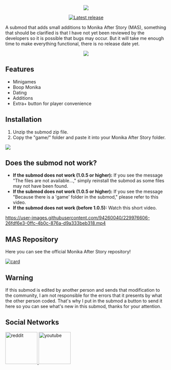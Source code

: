 <p align="center">
  <img src="https://github.com/Zero-Fixer/MAS-Extraplus-EN/assets/142945683/0276af8f-5de5-43b6-b581-d2b9edf1a889">
</p>

<p align="center">
<a href="https://github.com/zer0fixer/MAS-Extraplus/releases/latest">
  <img alt="Latest release" src="https://img.shields.io/github/v/release/zer0fixer/MAS-Extraplus?style=for-the-badge&logo=appveyor">
</a>
</p>

A submod that adds small additions to Monika After Story (MAS), something that should be clarified is that I have not yet been reviewed by the developers so it is possible that bugs may occur. But it will take me enough time to make everything functional, there is no release date yet.

<p align="center">
  <img src="https://github.com/Zero-Fixer/MAS-Extraplus-EN/assets/142945683/6e019e08-b9f2-4ec4-8d3c-5de63118f84b">
</p>
  
## Features
- Minigames
- Boop Monika
- Dating
- Additions
- Extra+ button for player convenience

## Installation
1. Unzip the submod zip file.
2. Copy the "game/" folder and paste it into your Monika After Story folder.

<p align="center">

  <img src="https://github.com/Zero-Fixer/MAS-Extraplus-EN/assets/142945683/f20ad5e8-19e1-4d99-8e66-bdc9b3a97d06"></p>

## Does the submod not work?
- **If the submod does not work (1.0.5 or higher):** If you see the message "The files are not available...," simply reinstall the submod as some files may not have been found.
- **If the submod does not work (1.0.5 or higher):** If you see the message "Because there is a 'game' folder in the submod," please refer to this video.
- **If the submod does not work (before 1.0.5):** Watch this short video.

https://user-images.githubusercontent.com/94260040/229976606-26fdf6e3-0ffc-4b0c-876a-d9a333beb318.mp4


## MAS Repository
Here you can see the official Monika After Story repository!

[![card](https://github-readme-stats.vercel.app/api/pin/?username=Monika-After-Story&repo=MonikaModDev)](https://github.com/Monika-After-Story/MonikaModDev)


## Warning

If this submod is edited by another person and sends that modification to the community, I am not responsible for the errors that it presents by what the other person coded. That's why I put in the submod a button to send it here so you can see what's new in this submod, thanks for your attention.


## Social Networks
<a href="https://www.reddit.com/user/UnderstandingAny7135">
<img alt="reddit" src="https://cdn-icons-png.flaticon.com/512/2111/2111459.png" width="100">
<a href="https://www.youtube.com/channel/UCLJcpsS6XWEPuV5vsq6TykA">
<img alt="youtube" src="https://cdn.icon-icons.com/icons2/1211/PNG/512/1491579609-yumminkysocialmedia08_83079.png" width="100">
